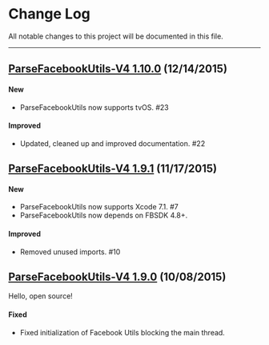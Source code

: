 # Change Log
All notable changes to this project will be documented in this file.

---

## [ParseFacebookUtils-V4 1.10.0](https://github.com/ParsePlatform/ParseFacebookUtils-iOS/releases/tag/v4-1.10.0) (12/14/2015)

#### New
- ParseFacebookUtils now supports tvOS. #23

#### Improved
- Updated, cleaned up and improved documentation. #22

## [ParseFacebookUtils-V4 1.9.1](https://github.com/ParsePlatform/ParseFacebookUtils-iOS/releases/tag/v4-1.9.1) (11/17/2015)

#### New
- ParseFacebookUtils now supports Xcode 7.1. #7
- ParseFacebookUtils now depends on FBSDK 4.8+.

#### Improved
- Removed unused imports. #10

## [ParseFacebookUtils-V4 1.9.0](https://github.com/ParsePlatform/ParseFacebookUtils-iOS/releases/tag/v4-1.9.0) (10/08/2015)

Hello, open source!

#### Fixed
- Fixed initialization of Facebook Utils blocking the main thread.
